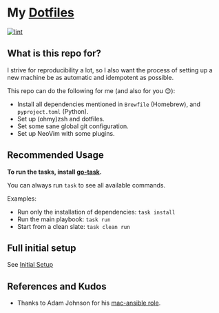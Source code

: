 # My [Dotfiles](https://wiki.archlinux.org/title/Dotfiles)

[![lint](https://github.com/jscheytt/dotfiles/actions/workflows/lint.yml/badge.svg)](https://github.com/jscheytt/dotfiles/actions/workflows/lint.yml)

## What is this repo for?

I strive for reproducibility a lot, so I also want the process of setting up a new machine be as automatic and idempotent as possible.

This repo can do the following for me (and also for you 😊):

* Install all dependencies mentioned in `Brewfile` (Homebrew), and `pyproject.toml` (Python).
* Set up (ohmy)zsh and dotfiles.
* Set some sane global git configuration.
* Set up NeoVim with some plugins.

## Recommended Usage

**To run the tasks, install [go-task](https://taskfile.dev/installation/).**

You can always run `task` to see all available commands.

Examples:

* Run only the installation of dependencies: `task install`
* Run the main playbook: `task run`
* Start from a clean slate: `task clean run`

## Full initial setup

See [Initial Setup](docs/init.md)

## References and Kudos

* Thanks to Adam Johnson for his [mac-ansible role](https://github.com/adamchainz/mac-ansible).
